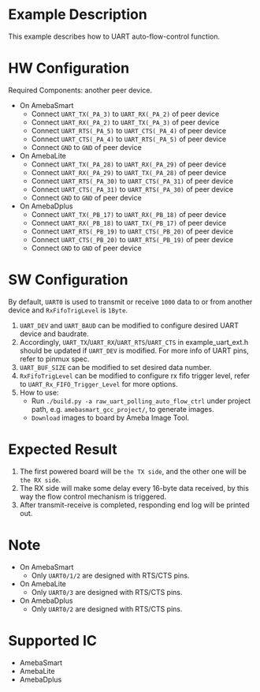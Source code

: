 # Example Description

This example describes how to UART auto-flow-control function.

# HW Configuration

Required Components: another peer device.

* On AmebaSmart
	- Connect `UART_TX(_PA_3)` to `UART_RX(_PA_2)` of peer device
	- Connect `UART_RX(_PA_2)` to `UART_TX(_PA_3)` of peer device
	- Connect `UART_RTS(_PA_5)` to `UART_CTS(_PA_4)` of peer device
	- Connect `UART_CTS(_PA_4)` to `UART_RTS(_PA_5)` of peer device
	- Connect `GND` to `GND` of peer device
* On AmebaLite
	- Connect `UART_TX(_PA_28)` to `UART_RX(_PA_29)` of peer device
	- Connect `UART_RX(_PA_29)` to `UART_TX(_PA_28)` of peer device
	- Connect `UART_RTS(_PA_30)` to `UART_CTS(_PA_31)` of peer device
	- Connect `UART_CTS(_PA_31)` to `UART_RTS(_PA_30)` of peer device
	- Connect `GND` to `GND` of peer device
* On AmebaDplus
	- Connect `UART_TX(_PB_17)` to `UART_RX(_PB_18)` of peer device
	- Connect `UART_RX(_PB_18)` to `UART_TX(_PB_17)` of peer device
	- Connect `UART_RTS(_PB_19)` to `UART_CTS(_PB_20)` of peer device
	- Connect `UART_CTS(_PB_20)` to `UART_RTS(_PB_19)` of peer device
	- Connect `GND` to `GND` of peer device

# SW Configuration

By default, `UART0` is used to transmit or receive `1000` data to or from another device and `RxFifoTrigLevel` is `1Byte`.

1. `UART_DEV` and `UART_BAUD` can be modified to configure desired UART device and baudrate.
2. Accordingly, `UART_TX`/`UART_RX`/`UART_RTS`/`UART_CTS` in example_uart_ext.h should be updated if `UART_DEV` is modified.
   For more info of UART pins, refer to pinmux spec.
3. `UART_BUF_SIZE` can be modified to set desired data number.
4. `RxFifoTrigLevel` can be modified to configure rx fifo trigger level, refer to `UART_Rx_FIFO_Trigger_Level` for more options.
5. How to use:
    * Run `./build.py -a raw_uart_polling_auto_flow_ctrl` under project path, e.g. `amebasmart_gcc_project/`, to generate images.
    * `Download` images to board by Ameba Image Tool.

# Expected Result

1. The first powered board will be `the TX side`, and the other one will be `the RX side`.
2. The RX side will make some delay every 16-byte data received, by this way the flow control mechanism is triggered.
3. After transmit-receive is completed, responding end log will be printed out.

# Note

* On AmebaSmart
	- Only `UART0/1/2` are designed with RTS/CTS pins.
* On AmebaLite
	- Only `UART0/3` are designed with RTS/CTS pins.
* On AmebaDplus
	- Only `UART0/2` are designed with RTS/CTS pins.

# Supported IC

* AmebaSmart
* AmebaLite
* AmebaDplus
